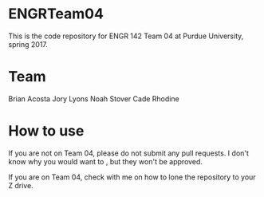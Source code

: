 # ENGRTeam04
This is the code repository for ENGR 142 Team 04
at Purdue University, spring 2017.

# Team
Brian Acosta
Jory Lyons
Noah Stover
Cade Rhodine

# How to use
If you are not on Team 04, please do not submit any pull requests.
I don't know why you would want to , but they won't be approved.

If you are on Team 04, check with me on how to lone the repository 
to your Z drive.

